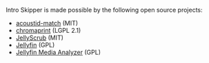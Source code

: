 Intro Skipper is made possible by the following open source projects:

* [acoustid-match](https://github.com/dnknth/acoustid-match) (MIT)
* [chromaprint](https://github.com/acoustid/chromaprint) (LGPL 2.1)
* [JellyScrub](https://github.com/nicknsy/jellyscrub) (MIT)
* [Jellyfin](https://github.com/jellyfin/jellyfin) (GPL)
* [Jellyfin Media Analyzer](https://github.com/endrl/jellyfin-plugin-media-analyzer) (GPL)
